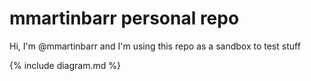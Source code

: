 # mmartinbarr personal repo

Hi, I'm @mmartinbarr and I'm using this repo as a sandbox to test stuff

{% include diagram.md %}
